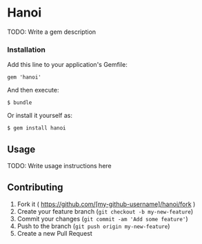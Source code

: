 # Hanoi

TODO: Write a gem description

### Installation

Add this line to your application's Gemfile:

    gem 'hanoi'

And then execute:

    $ bundle

Or install it yourself as:

    $ gem install hanoi

## Usage

TODO: Write usage instructions here

## Contributing

1. Fork it ( https://github.com/[my-github-username]/hanoi/fork )
2. Create your feature branch (`git checkout -b my-new-feature`)
3. Commit your changes (`git commit -am 'Add some feature'`)
4. Push to the branch (`git push origin my-new-feature`)
5. Create a new Pull Request
